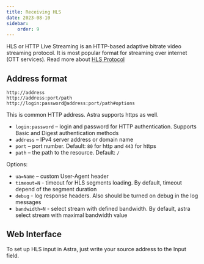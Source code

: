 ```yaml
---
title: Receiving HLS
date: 2023-08-10
sidebar:
    order: 9
---
```


HLS or HTTP Live Streaming is an HTTP-based adaptive bitrate video streaming protocol. It is most popular format for streaming over internet (OTT services). Read more about [HLS Protocol](/en/misc/articles/hls)

## Address format

```
http://address
http://address:port/path
http://login:password@address:port/path#options
```

This is common HTTP address. Astra supports https as well.

- `login:password` – login and password for HTTP authentication. Supports Basic and Digest authentication methods
- `address` – IPv4 server address or domain name
- `port` – port number. Default: `80` for http and `443` for https
- `path` – the path to the resource. Default: `/`

Options:

- `ua=Name` – custom User-Agent header
- `timeout=N` - timeout for HLS segments loading. By default, timeout depend of the segment duration
- `debug` - log response headers. Also should be turned on debug in the log messages
- `bandwidth=N` - select stream with defined bandwidth. By default, astra select stream with maximal bandwidth value

## Web Interface

To set up HLS input in Astra, just write your source address to the Input field.
